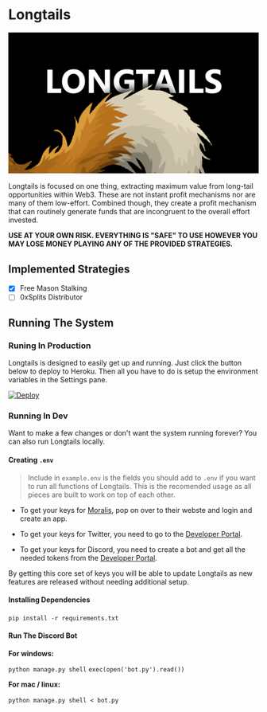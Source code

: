 # Longtails

![Longtails](/static/images/longtails.png)

Longtails is focused on one thing, extracting maximum value from long-tail opportunities within Web3. These are not instant profit mechanisms nor are many of them low-effort. Combined though, they create a profit mechanism that can routinely generate funds that are incongruent to the overall effort invested.

**USE AT YOUR OWN RISK. EVERYTHING IS "SAFE" TO USE HOWEVER YOU MAY LOSE MONEY PLAYING ANY OF THE PROVIDED STRATEGIES.**

## Implemented Strategies
  
- [x] Free Mason Stalking
- [ ] 0xSplits Distributor

## Running The System



### Runing In Production

Longtails is designed to easily get up and running. Just click the button below to deploy to Heroku. Then all you have to do is setup the environment variables in the Settings pane.

[![Deploy](https://www.herokucdn.com/deploy/button.svg)](https://heroku.com/deploy?template=https://github.com/nftchance/longtails&env[DISABLE_COLLECTSTATIC]=1&env[FREEMASONS_HOURS_PER_SYNC]=DEFAULT_VALUE&env[DISCORD_APPLICATION_ID]=DEFAULT_VALUE&env[DISCORD_TOKEN]=DEFAULT_VALUE&env[DISCORD_CHANNEL_NAME]=DEFAULT_VALUE&env[DISCORD_GUILD_NAME]=DEFAULT_VALUE&env[DISCORD_GUILD_ID]=DEFAULT_VALUE&env[TWITTER_SECRET_ACCESS_TOKEN]=DEFAULT_VALUE&env[TWITTER_ACCESS_TOKEN]=DEFAULT_VALUE&env[TWITTER_BEARER_TOKEN]=DEFAULT_VALUE&env[TWITTER_CONSUMER_API_SECRET_KEY]=DEFAULT_VALUE&env[TWITTER_CONSUMER_API_KEY]=DEFAULT_VALUE&env[MORALIS_API_KEY]=DEFAULT_VALUE)

### Running In Dev

Want to make a few changes or don't want the system running forever? You can also run Longtails locally.

#### Creating `.env`

> Include in `example.env` is the fields you should add to `.env` if you want to run all functions of Longtails. This is the recomended usage as all pieces are built to work on top of each other.

* To get your keys for [Moralis](https://moralis.io/), pop on over to their webste and login and create an app. 

* To get your keys for Twitter, you need to go to the [Developer Portal](https://developer.twitter.com/en).

* To get your keys for Discord, you need to create a bot and get all the needed tokens from the [Developer Portal](https://discord.com/developers/docs/intro).

By getting this core set of keys you will be able to update Longtails as new features are released without needing additional setup.

#### Installing Dependencies

`pip install -r requirements.txt`

#### Run The Discord Bot

**For windows:**

`python manage.py shell`
`exec(open('bot.py').read())`

**For mac / linux:**

`python manage.py shell < bot.py`
